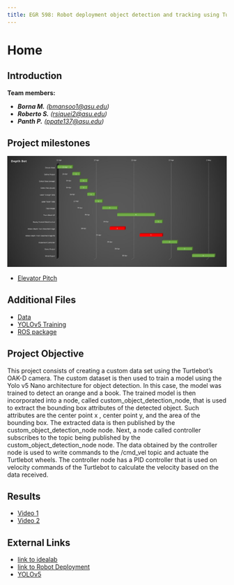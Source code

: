 ```yaml
---
title: EGR 598: Robot deployment object detection and tracking using Turtlebot4
---
```


# Home

## Introduction

**Team members:**
* **_Borna M._** _(bmansoo1@asu.edu)_
* **_Roberto S._** _(rsiquei2@asu.edu)_
* **_Panth P._** _(ppate137@asu.edu)_

## Project milestones
![image caption](/Ganttchart.jpg)
* [Elevator Pitch](/elevator_pitch_take_1.mp4)

## Additional Files
* [Data](https://app.roboflow.com/robdep/robdep_project/deploy/2)
* [YOLOv5 Training](YOLOv5_Custom_Training.ipynb)
* [ROS package](/ROSPackage.zip)

## Project Objective

This project consists of creating a custom data set using the Turtlebot’s OAK-D camera. The custom dataset is then used to train a model using the Yolo v5 Nano architecture for object detection. In this case, the model was trained to detect an orange and a book. The trained model is then incorporated into a node, called custom_object_detection_node, that is used to extract the bounding box attributes of the detected object. Such attributes are the center point x , center point y, and the area of the bounding box. The extracted data is then published by the custom_object_detection_node node. Next, a node called controller subscribes to the topic being published by the custom_object_detection_node node. The data obtained by the controller node is used to write commands to the /cmd_vel topic and actuate the Turtlebot wheels. The controller node has a PID controller that is used on velocity commands of the Turtlebot to calculate the velocity based on the data received.

## Results

* [Video 1](/CameraView.mp4)
* [Video 2](/ScreenView.mp4)

## External Links

* [link to idealab](https://idealab.asu.edu)
* [link to Robot Deployment](https://robot-deployment.bitbucket.io/)
* [YOLOv5](https://github.com/ultralytics/yolov5)


